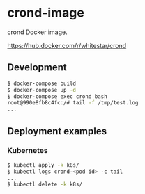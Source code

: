 # crond-image
crond Docker image.

https://hub.docker.com/r/whitestar/crond

## Development

```bash
$ docker-compose build
$ docker-compose up -d
$ docker-compose exec crond bash
root@990e8fb8c4fc:/# tail -f /tmp/test.log
...
```

## Deployment examples

### Kubernetes

```bash
$ kubectl apply -k k8s/
$ kubectl logs crond-<pod id> -c tail
...
$ kubectl delete -k k8s/
```
